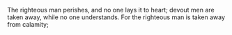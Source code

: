 The righteous man perishes, and no one lays it to heart; devout men are taken away, while no one understands. For the righteous man is taken away from calamity;
